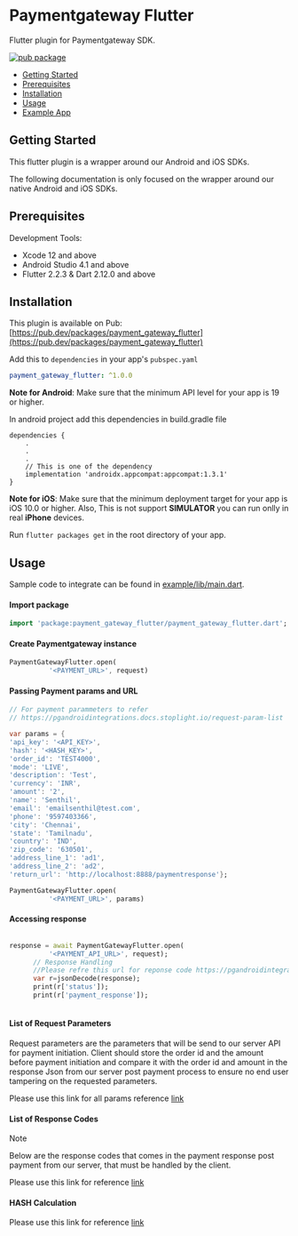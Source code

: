 # Paymentgateway Flutter

Flutter plugin for Paymentgateway SDK.

[![pub package](https://img.shields.io/pub/v/payment_gateway_flutter.svg)](https://pub.dev/packages/payment_gateway_flutter)

* [Getting Started](#getting-started)
* [Prerequisites](#prerequisites)
* [Installation](#installation)
* [Usage](#usage)
* [Example App](https://github.com/paymentgatewayintegration/payment-gateway-flutter/tree/main/payment_gateway_flutter/example)

## Getting Started

This flutter plugin is a wrapper around our Android and iOS SDKs.

The following documentation is only focused on the wrapper around our native Android and iOS SDKs. 

## Prerequisites

Development Tools:
 
 * Xcode 12 and above
 * Android Studio 4.1 and above
 * Flutter 2.2.3  & Dart 2.12.0 and above

## Installation

This plugin is available on Pub: [https://pub.dev/packages/payment_gateway_flutter](https://pub.dev/packages/payment_gateway_flutter)

Add this to `dependencies` in your app's `pubspec.yaml`

```yaml
payment_gateway_flutter: ^1.0.0
```

**Note for Android**: Make sure that the minimum API level for your app is 19 or higher.

In android project add this dependencies in build.gradle file

```android
dependencies {
    .
    .
    .
    // This is one of the dependency
    implementation 'androidx.appcompat:appcompat:1.3.1'
}
```



**Note for iOS**: Make sure that the minimum deployment target for your app is iOS 10.0 or higher. Also, This is not support **SIMULATOR** you can run onlly in real **iPhone** devices.

Run `flutter packages get` in the root directory of your app.

## Usage

Sample code to integrate can be found in [example/lib/main.dart](https://github.com/paymentgatewayintegration/payment-gateway-flutter/blob/main/payment_gateway_flutter/example/lib/main.dart).

#### Import package 

```dart
import 'package:payment_gateway_flutter/payment_gateway_flutter.dart';
```

#### Create Paymentgateway instance

```dart
PaymentGatewayFlutter.open(
          '<PAYMENT_URL>', request)
```

#### Passing Payment params and URL

```dart
// For payment parammeters to refer 
// https://pgandroidintegrations.docs.stoplight.io/request-param-list

var params = {
'api_key': '<API_KEY>',
'hash': '<HASH_KEY>',
'order_id': 'TEST4000',
'mode': 'LIVE',
'description': 'Test',
'currency': 'INR',
'amount': '2',
'name': 'Senthil',
'email': 'emailsenthil@test.com',
'phone': '9597403366',
'city': 'Chennai',
'state': 'Tamilnadu',
'country': 'IND',
'zip_code': '630501',
'address_line_1': 'ad1',
'address_line_2': 'ad2',
'return_url': 'http://localhost:8888/paymentresponse'};

PaymentGatewayFlutter.open(
          '<PAYMENT_URL>', params)
```

#### Accessing response

```dart

response = await PaymentGatewayFlutter.open(
          '<PAYMENT_API_URL>', request);
      // Response Handling
      //Please refre this url for reponse code https://pgandroidintegrations.docs.stoplight.io/response-codes
      var r=jsonDecode(response);
      print(r['status']);
      print(r['payment_response']);
    
```

#### List of Request Parameters

Request parameters are the parameters that will be send to our server API for payment initiation. Client should store the order id and the amount before payment initiation and compare it with the order id and amount in the response Json from our server post payment process to ensure no end user tampering on the requested parameters.

Please use this link for all params reference [link](https://traknpaypg.docs.stoplight.io/request-param-list)

#### List of Response Codes

Note

Below are the response codes that comes in the payment response post payment from our server, that must be handled by the client.

Please use this link for reference [link](https://traknpaypg.docs.stoplight.io/response-codes)

#### HASH Calculation

Please use this link for reference [link](https://traknpaypg.docs.stoplight.io/architecture_explanation_and_Recommendations)



